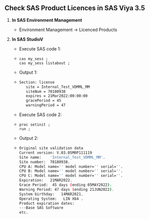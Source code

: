 ## Check SAS Product Licences in SAS Viya 3.5

1. **In SAS Environment Management**

   - Environment Management -> Licenced Products
   
2. **In SAS StudioV**
   - Execute SAS code 1:
   - ```sas
     cas my_sess ;
     cas my_sess listabout ;
     ```
     
   - Output 1:
   - ```bash
     Section: license
     	site = Internal_Test_VDMML_MM
     	siteNum = 70180938
     	expires = 21Mar2022:00:00:00
     	gracePeriod = 45
     	warningPeriod = 47
     ```
     
   - Execute SAS code 2:
   - ```sas
     proc setinit ; 
     run ;
     ```
     
   - Output 2:
   - ```bash
     Original site validation data
     Current version: V.03.05M0P111119
     Site name:    'Internal_Test_VDMML_MM'.
     Site number:  70180938.
     CPU A: Model name='' model number='' serial=''.
     CPU B: Model name='' model number='' serial=''.
     CPU C: Model name='' model number='' serial=''.
     Expiration:   21MAR2022.
     Grace Period:  45 days (ending 05MAY2022).
     Warning Period: 47 days (ending 21JUN2022).
     System birthday:   14MAR2021.
     Operating System:   LIN X64 .
     Product expiration dates:
     ---Base SAS Software
     etc.
     ```
   
